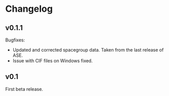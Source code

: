# Changelog

## v0.1.1

Bugfixes:

  - Updated and corrected spacegroup data. Taken from the last release of ASE.
  - Issue with CIF files on Windows fixed.

## v0.1

First beta release.
